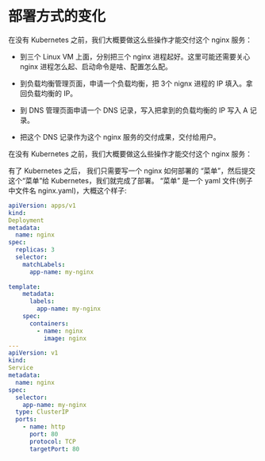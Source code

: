 
# 部署方式的变化

在没有 Kubernetes 之前，我们大概要做这么些操作才能交付这个 nginx 服务：

- 到三个 Linux VM 上面，分别把三个 nginx 进程起好。这里可能还需要关心 nginx 进程怎么起、启动命令是啥、配置怎么配。

- 到负载均衡管理页面，申请一个负载均衡，把 3个 nignx 进程的 IP 填入。拿回负载均衡的 IP。


- 到 DNS 管理页面申请一个 DNS 记录，写入把拿到的负载均衡的 IP 写入 A 记录。


- 把这个 DNS 记录作为这个 nginx 服务的交付成果，交付给用户。

在没有 Kubernetes 之前，我们大概要做这么些操作才能交付这个 nginx 服务：

有了 Kubernetes 之后， 我们只需要写一个 nginx 如何部署的 “菜单”，然后提交这个“菜单”给 Kubernetes，我们就完成了部署。 “菜单” 是一个 yaml 文件(例子中文件名 nginx.yaml)，大概这个样子:

```yaml
apiVersion: apps/v1
kind: 
Deployment
metadata:
  name: nginx
spec:
  replicas: 3
  selector:
    matchLabels:
      app-name: my-nginx
  
template:
    metadata:
      labels:
        app-name: my-nginx
    spec:
      containers:
        - name: nginx
          image: nginx
---
apiVersion: v1
kind: 
Service
metadata:
  name: nginx
spec:
  selector:
    app-name: my-nginx
  type: ClusterIP
  ports:
    - name: http
      port: 80
      protocol: TCP
      targetPort: 80
```